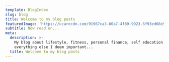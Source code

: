 ```yaml
---
template: BlogIndex
slug: blog
title: Welcome to my blog posts
featuredImage: 'https://ucarecdn.com/91967ca3-80a7-4f89-9923-5f93ed68e538/'
subtitle: Now read on...
meta:
  description: >-
    My blog about lifestyle, fitness, personal finance, self education and
    everything else I deem important...
  title: Welcome to my blog posts
---
```



